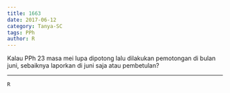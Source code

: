 ```yaml
---
title: 1663
date: 2017-06-12
category: Tanya-SC
tags: PPh
author: R
---
```


Kalau PPh 23 masa mei lupa dipotong lalu dilakukan pemotongan di bulan juni, sebaiknya laporkan di juni saja atau pembetulan?

---



`R`
